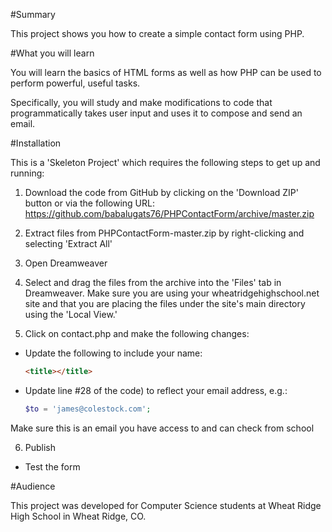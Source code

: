 #Summary

This project shows you how to create a simple contact form using PHP.

#What you will learn

You will learn the basics of HTML forms as well as how PHP can be used to perform powerful, useful tasks.

Specifically, you will study and make modifications to code that programmatically takes user input and uses it to compose and send an email.

#Installation

This is a 'Skeleton Project' which requires the following steps to get up and running:

1. Download the code from GitHub by clicking on the 'Download ZIP' button or via the following URL: https://github.com/babalugats76/PHPContactForm/archive/master.zip

2. Extract files from PHPContactForm-master.zip by right-clicking and selecting 'Extract All'

3. Open Dreamweaver

4. Select and drag the files from the archive into the 'Files' tab in Dreamweaver.  Make sure you are using your wheatridgehighschool.net site and that you are placing the files under the site's main directory using the 'Local View.'

5. Click on contact.php and make the following changes:
    
* Update the following to include your name: 

    ````html
    <title></title>
    ```` 

* Update line #28 of the code) to reflect your email address, e.g.:

    ````php
    $to = 'james@colestock.com';
    ````

Make sure this is an email you have access to and can check from school

6. Publish

- Test the form

#Audience

This project was developed for Computer Science students at Wheat Ridge High School in Wheat Ridge, CO.


